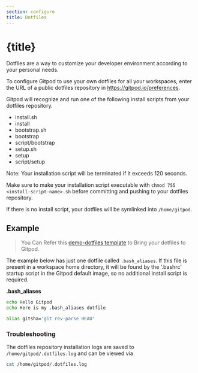```yaml
---
section: configure
title: Dotfiles
---
```


<script context="module">
  export const prerender = true;
</script>

# {title}

Dotfiles are a way to customize your developer environment according to your personal needs.

To configure Gitpod to use your own dotfiles for all your workspaces, enter the URL of a public dotfiles repository in https://gitpod.io/preferences.

Gitpod will recognize and run one of the following install scripts from your dotfiles repository.

- install.sh
- install
- bootstrap.sh
- bootstrap
- script/bootstrap
- setup.sh
- setup
- script/setup

Note: Your installation script will be terminated if it exceeds 120 seconds.

Make sure to make your installation script executable with `chmod 755 <install-script-name>.sh` before committing and pushing to your dotfiles repository.

If there is no install script, your dotfiles will be symlinked into `/home/gitpod`.


## Example

> You Can Refer this [demo-dotfiles template](https://github.com/gitpod-io/demo-dotfiles) to Bring your dotfiles to Gitpod.

The example below has just one dotfile called `.bash_aliases`. If this file is present in a workspace home directory, it will be found by the '.bashrc' startup script in the Gitpod default image, so no additional install script is required.

**.bash_aliases**

```sh
echo Hello Gitpod
echo Here is my .bash_aliases dotfile

alias gitsha='git rev-parse HEAD'
```

### Troubleshooting

The dotfiles repository installation logs are saved to `/home/gitpod/.dotfiles.log` and can be viewed via

```bash
cat /home/gitpod/.dotfiles.log
```
